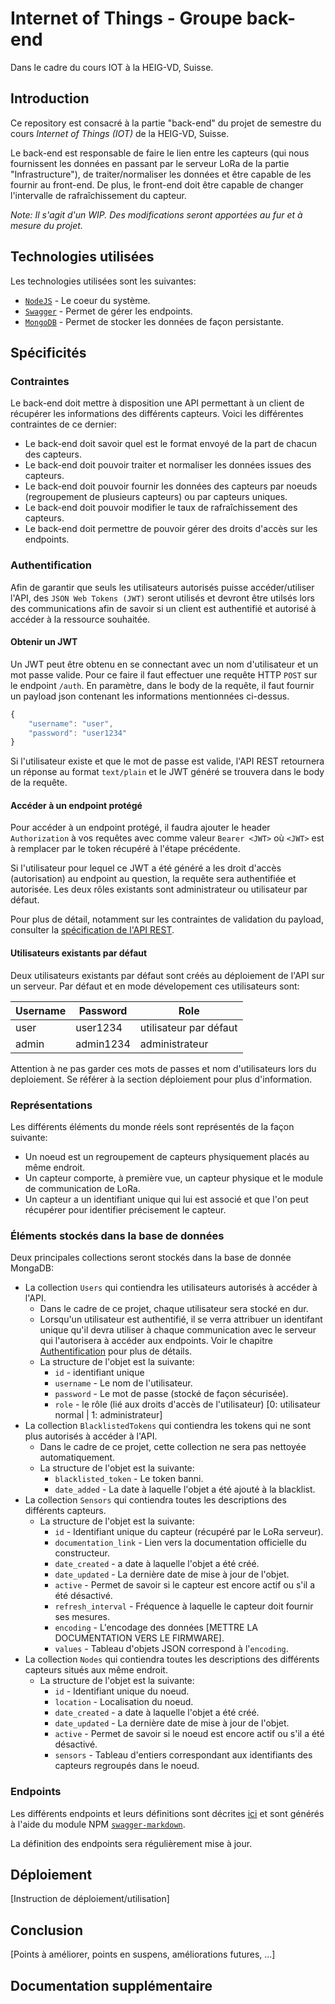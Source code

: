 # Internet of Things - Groupe back-end
Dans le cadre du cours IOT à la HEIG-VD, Suisse.

## Introduction
Ce repository est consacré à la partie "back-end" du projet de semestre du cours
*Internet of Things (IOT)* de la HEIG-VD, Suisse.

Le back-end est responsable de faire le lien entre les capteurs (qui nous
fournissent les données en passant par le serveur LoRa de la partie
"Infrastructure"), de traiter/normaliser les données et être capable de les
fournir au front-end. De plus, le front-end doit être capable de changer
l'intervalle de rafraîchissement du capteur.

*Note: Il s'agit d'un WIP. Des modifications seront apportées au fur et à mesure
du projet.*

## Technologies utilisées
Les technologies utilisées sont les suivantes:

* [`NodeJS`](https://nodejs.org/) - Le coeur du système.
* [`Swagger`](https://swagger.io/) - Permet de gérer les endpoints.
* [`MongoDB`](https://www.mongodb.com/) - Permet de stocker les données de façon
persistante.

## Spécificités

### Contraintes
Le back-end doit mettre à disposition une API permettant à un client de récupérer
les informations des différents capteurs. Voici les différentes contraintes de ce
dernier:

* Le back-end doit savoir quel est le format envoyé de la part de chacun des
capteurs.
* Le back-end doit pouvoir traiter et normaliser les données issues des capteurs.
* Le back-end doit pouvoir fournir les données des capteurs par noeuds
(regroupement de plusieurs capteurs) ou par capteurs uniques.
* Le back-end doit pouvoir modifier le taux de rafraîchissement des capteurs.
* Le back-end doit permettre de pouvoir gérer des droits d'accès sur les endpoints.

### Authentification
Afin de garantir que seuls les utilisateurs autorisés puisse accéder/utiliser
l'API, des `JSON Web Tokens (JWT)` seront utilisés et devront être utilsés lors
des communications afin de savoir si un client est authentifié et autorisé à
accéder à la ressource souhaitée.

#### Obtenir un JWT

Un JWT peut être obtenu en se connectant avec un nom d'utilisateur et un mot passe valide. 
Pour ce faire il faut effectuer une requête HTTP `POST` sur le endpoint `/auth`. En paramètre, dans 
le body de la requête, il faut fournir un payload json contenant les informations mentionnées ci-dessus.

```javascript
{
    "username": "user",
    "password": "user1234"
}

```

Si l'utilisateur existe et que le mot de passe est valide, l'API REST retournera un réponse au format `text/plain`
et le JWT généré se trouvera dans le body de la requête.

#### Accéder à un endpoint protégé

Pour accéder à un endpoint protégé, il faudra ajouter le header `Authorization` à vos requêtes avec comme valeur 
`Bearer <JWT>` où `<JWT>` est à remplacer par le token récupéré à l'étape précédente. 

Si l'utilisateur pour lequel ce JWT a été généré a les droit d'accès (autorisation) au endpoint au question, la requête sera authentifiée et autorisée. Les deux rôles existants sont administrateur ou utilisateur par défaut.

Pour plus de détail, notamment sur les contraintes de validation du payload, consulter la [spécification de l'API REST](./dev/iot-rest-api/api/swagger/swagger.md). 

#### Utilisateurs existants par défaut

Deux utilisateurs existants par défaut sont créés au déploiement de l'API sur un serveur. Par défaut et en mode dévelopement ces utilisateurs sont: 


| Username  | Password       | Role                   |
| ----------| -------------- | ---------------------- |
| user      | user1234       | utilisateur par défaut |
| admin     | admin1234      | administrateur         |

Attention à ne pas garder ces mots de passes et nom d'utilisateurs lors du deploiement. Se référer à la section déploiement pour plus d'information.

### Représentations
Les différents éléments du monde réels sont représentés de la façon suivante:

* Un noeud est un regroupement de capteurs physiquement placés au même endroit.
* Un capteur comporte, à première vue, un capteur physique et le module de
communication de LoRa.
* Un capteur a un identifiant unique qui lui est associé et que l'on peut
récupérer pour identifier précisement le capteur.

### Éléments stockés dans la base de données
Deux principales collections seront stockés dans la base de donnée MongaDB:

* La collection `Users` qui contiendra les utilisateurs autorisés à accéder à l'API.
    * Dans le cadre de ce projet, chaque utilisateur sera stocké en dur.
    * Lorsqu'un utilisateur est authentifié, il se verra attribuer un identifant
    unique qu'il devra utiliser à chaque communication avec le
    serveur qui l'autorisera à accéder aux endpoints. Voir le chapitre
    [Authentification](#authentification) pour plus de détails.
    * La structure de l'objet est la suivante:
        * `id` - identifiant unique 
        * `username` - Le nom de l'utilisateur.
        * `password` - Le mot de passe (stocké de façon sécurisée).
        * `role` - le rôle (lié aux droits d'accès de l'utilisateur) [0: utilisateur normal | 1: administrateur]
* La collection `BlacklistedTokens` qui contiendra les tokens qui ne sont plus autorisés
à accéder à l'API.
    * Dans le cadre de ce projet, cette collection ne sera pas nettoyée
    automatiquement.
    * La structure de l'objet est la suivante:
        * `blacklisted_token` - Le token banni.
        * `date_added` - La date à laquelle l'objet a été ajouté à la blacklist.
* La collection `Sensors` qui contiendra toutes les descriptions des différents
capteurs.
    * La structure de l'objet est la suivante:
        * `id` - Identifiant unique du capteur (récupéré par le LoRa serveur).
        * `documentation_link` - Lien vers la documentation officielle du constructeur.
        * `date_created` - a date à laquelle l'objet a été créé.
        * `date_updated` - La dernière date de mise à jour de l'objet.
        * `active` - Permet de savoir si le capteur est encore actif ou s'il a été désactivé.
        * `refresh_interval` - Fréquence à laquelle le capteur doit fournir ses mesures.
        * `encoding` - L'encodage des données [METTRE LA DOCUMENTATION VERS LE FIRMWARE].
        * `values` - Tableau d'objets JSON correspond à l'`encoding`.
* La collection `Nodes` qui contiendra toutes les descriptions des différents
capteurs situés aux même endroit.
    * La structure de l'objet est la suivante:
        * `id` - Identifiant unique du noeud.
        * `location` - Localisation du noeud.
        * `date_created` - a date à laquelle l'objet a été créé.
        * `date_updated` - La dernière date de mise à jour de l'objet.
        * `active` - Permet de savoir si le noeud est encore actif ou s'il a été désactivé.
        * `sensors` - Tableau d'entiers correspondant aux identifiants des capteurs regroupés dans le noeud.

### Endpoints
Les différents endpoints et leurs définitions sont décrites [ici](https://github.com/heig-vd-iot2018/back-end/blob/master/dev/iot-rest-api/api/swagger/swagger.md) et sont générés à l'aide du module NPM [`swagger-markdown`](https://www.npmjs.com/package/swagger-markdown).

La définition des endpoints sera régulièrement mise à jour.

## Déploiement
[Instruction de déploiement/utilisation]

## Conclusion
[Points à améliorer, points en suspens, améliorations futures, ...]

## Documentation supplémentaire
